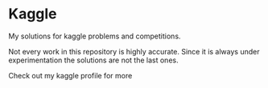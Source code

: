 # Kaggle
My solutions for kaggle problems and competitions.

Not every work in this repository is highly accurate. Since it is always under experimentation
the solutions are not the last ones.

Check out my kaggle profile for more 

